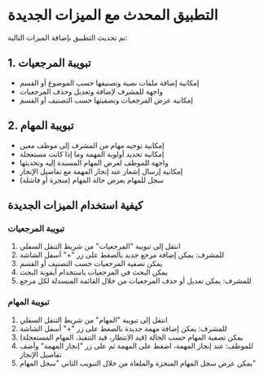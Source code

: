 # التطبيق المحدث مع الميزات الجديدة

تم تحديث التطبيق بإضافة الميزات التالية:

## 1. تبويبة المرجعيات
- إمكانية إضافة ملفات نصية وتصنيفها حسب الموضوع أو القسم
- واجهة للمشرف لإضافة وتعديل وحذف المرجعيات
- إمكانية عرض المرجعيات وتصفيتها حسب التصنيف أو القسم

## 2. تبويبة المهام
- إمكانية توجيه مهام من المشرف إلى موظف معين
- إمكانية تحديد أولوية المهمة وما إذا كانت مستعجلة
- واجهة للموظف لعرض المهام المسندة إليه وتحديثها
- إمكانية إرسال إشعار عند إنجاز المهمة مع تفاصيل الإنجاز
- سجل للمهام يعرض حالة المهام (منجزة أو فاشلة)

## كيفية استخدام الميزات الجديدة

### تبويبة المرجعيات
1. انتقل إلى تبويبة "المرجعيات" من شريط التنقل السفلي
2. للمشرف: يمكن إضافة مرجع جديد بالضغط على زر "+" أسفل الشاشة
3. يمكن تصفية المرجعيات حسب التصنيف أو القسم
4. يمكن البحث في المرجعيات باستخدام أيقونة البحث
5. للمشرف: يمكن تعديل أو حذف المرجعيات من خلال القائمة المنسدلة لكل مرجع

### تبويبة المهام
1. انتقل إلى تبويبة "المهام" من شريط التنقل السفلي
2. للمشرف: يمكن إضافة مهمة جديدة بالضغط على زر "+" أسفل الشاشة
3. يمكن تصفية المهام حسب الحالة (قيد الانتظار، قيد التنفيذ، المهام المستعجلة)
4. للموظف: عند إنجاز المهمة، اضغط على المهمة ثم على زر "إنجاز المهمة" وأضف تفاصيل الإنجاز
5. يمكن عرض سجل المهام المنجزة والملغاة من خلال التبويب الثاني "سجل المهام"
